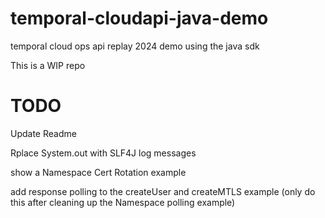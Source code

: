 # temporal-cloudapi-java-demo
temporal cloud ops api replay 2024 demo using the java sdk

This is a WIP repo

# TODO
Update Readme

Rplace System.out with SLF4J log messages

show a Namespace Cert Rotation example

add response polling to the createUser and createMTLS example (only do this after cleaning up the Namespace polling example)